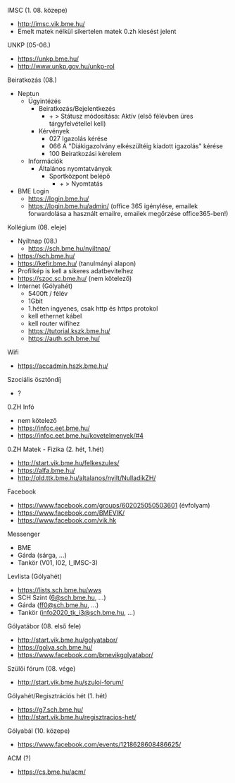 IMSC (1. 08. közepe)
- http://imsc.vik.bme.hu/
- Emelt matek nélkül sikertelen matek 0.zh kiesést jelent

UNKP (05-06.)
- https://unkp.bme.hu/
- http://www.unkp.gov.hu/unkp-rol

Beiratkozás (08.)
- Neptun
	- Ügyintézés
		- Beiratkozás/Bejelentkezés
			- \+ > Státusz módosítása: Aktív (első félévben üres tárgyfelvétellel kell)
		- Kérvények
			- 027 Igazolás kérése
			- 066 A "Diákigazolvány elkészültéig kiadott igazolás" kérése 
			- 100 Beiratkozási kérelem
	- Információk
		- Általános nyomtatványok
			- Sportközpont belépő
				- \+ > Nyomtatás
- BME Login
	- https://login.bme.hu/
	- https://login.bme.hu/admin/ (office 365 igénylése, emailek forwardolása a használt emailre, emailek megőrzése office365-ben!)

Kollégium (08. eleje)
- Nyíltnap (08.)
	- https://sch.bme.hu/nyiltnap/
- https://sch.bme.hu/
- https://kefir.bme.hu/ (tanulmányi alapon)
- Profilkép is kell a sikeres adatbevitelhez
- https://szoc.sc.bme.hu/ (nem kötelező)
- Internet (Gólyahét)
	- 5400ft / félév
	- 1Gbit
	- 1.héten ingyenes, csak http és https protokol
	- kell ethernet kábel
	- kell router wifihez
	- https://tutorial.kszk.bme.hu/
	- https://auth.sch.bme.hu/

Wifi
- https://accadmin.hszk.bme.hu/

Szociális ösztöndíj
- ?

0.ZH Infó 
- nem kötelező
- https://infoc.eet.bme.hu/
- https://infoc.eet.bme.hu/kovetelmenyek/#4

0.ZH Matek - Fizika (2. hét, 1.hét)
- http://start.vik.bme.hu/felkeszules/
- https://alfa.bme.hu/
- http://old.ttk.bme.hu/altalanos/nyilt/NulladikZH/

Facebook
- https://www.facebook.com/groups/602025050503601 (évfolyam)
- https://www.facebook.com/BMEVIK/
- https://www.facebook.com/vik.hk

Messenger
- BME
- Gárda (sárga, ...)
- Tankör (V01, I02, I_IMSC-3)

Levlista (Gólyahét)
- https://lists.sch.bme.hu/wws
- SCH Szint (6@sch.bme.hu, ...)
- Gárda (ff0@sch.bme.hu, ...)
- Tankör (info2020_tk_i3@sch.bme.hu, ...)

Gólyatábor (08. első fele)
- http://start.vik.bme.hu/golyatabor/
- https://golya.sch.bme.hu/
- https://www.facebook.com/bmevikgolyatabor/

Szülői fórum (08. vége)
- http://start.vik.bme.hu/szuloi-forum/

Gólyahét/Regisztrációs hét (1. hét)
- https://g7.sch.bme.hu/
- http://start.vik.bme.hu/regisztracios-het/

Gólyabál (10. közepe)
- https://www.facebook.com/events/1218628608486625/

ACM (?)
- https://cs.bme.hu/acm/